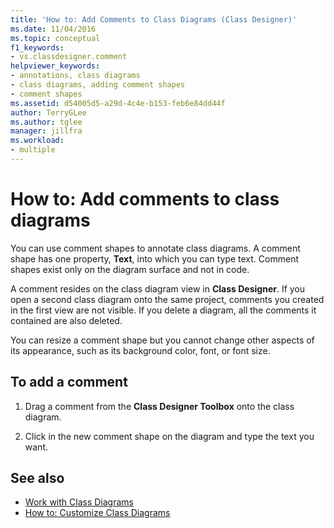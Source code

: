 ```yaml
---
title: 'How to: Add Comments to Class Diagrams (Class Designer)'
ms.date: 11/04/2016
ms.topic: conceptual
f1_keywords:
- vs.classdesigner.comment
helpviewer_keywords:
- annotations, class diagrams
- class diagrams, adding comment shapes
- comment shapes
ms.assetid: d54005d5-a29d-4c4e-b153-feb6e84dd44f
author: TerryGLee
ms.author: tglee
manager: jillfra
ms.workload:
- multiple
---
```

# How to: Add comments to class diagrams

You can use comment shapes to annotate class diagrams. A comment shape has one property, **Text**, into which you can type text. Comment shapes exist only on the diagram surface and not in code.

A comment resides on the class diagram view in **Class Designer**. If you open a second class diagram onto the same project, comments you created in the first view are not visible. If you delete a diagram, all the comments it contained are also deleted.

You can resize a comment shape but you cannot change other aspects of its appearance, such as its background color, font, or font size.

## To add a comment

1. Drag a comment from the **Class Designer Toolbox** onto the class diagram.

2. Click in the new comment shape on the diagram and type the text you want.

## See also

- [Work with Class Diagrams](designing-and-viewing-classes-and-types.md)
- [How to: Customize Class Diagrams](how-to-customize-class-diagrams.md)
